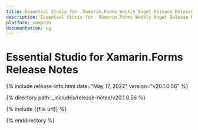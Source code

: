 ```yaml
---
title: Essential Studio for  Xamarin.Forms Weekly Nuget Release Release Notes  
description: Essential Studio for  Xamarin.Forms Weekly Nuget Release Release Notes  
platform: xamarin
documentation: ug
---
```


# Essential Studio for  Xamarin.Forms  Release Notes  

{% include release-info.html date="May 17, 2022"  version="v20.1.0.56" %} 

{% directory path: _includes/release-notes/v20.1.0.56 %}

{% include {{file.url}} %}

{% enddirectory %}